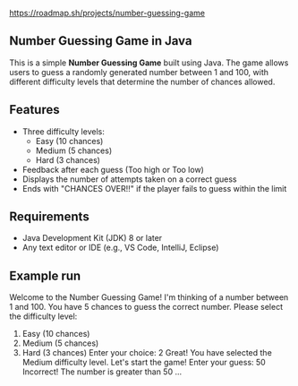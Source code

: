 https://roadmap.sh/projects/number-guessing-game

## Number Guessing Game in Java

This is a simple **Number Guessing Game** built using Java. The game allows users to guess a randomly generated number between 1 and 100, with different difficulty levels that determine the number of chances allowed.

## Features

- Three difficulty levels:
  - Easy (10 chances)
  - Medium (5 chances)
  - Hard (3 chances)
- Feedback after each guess (Too high or Too low)
- Displays the number of attempts taken on a correct guess
- Ends with "CHANCES OVER!!" if the player fails to guess within the limit

## Requirements

- Java Development Kit (JDK) 8 or later
- Any text editor or IDE (e.g., VS Code, IntelliJ, Eclipse)

## Example run

Welcome to the Number Guessing Game!
I'm thinking of a number between 1 and 100.
You have 5 chances to guess the correct number.
Please select the difficulty level:
1. Easy (10 chances)
2. Medium (5 chances)
3. Hard (3 chances)
Enter your choice: 2
Great! You have selected the Medium difficulty level.
Let's start the game!
Enter your guess: 50
Incorrect! The number is greater than 50
...


